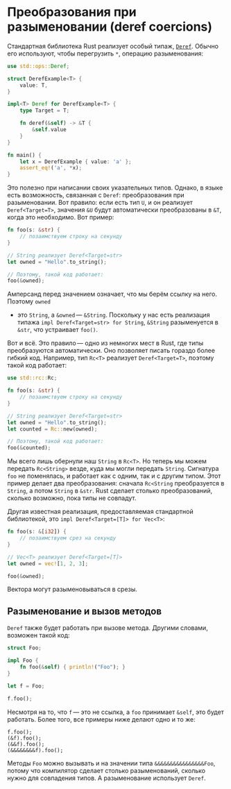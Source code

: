 # Преобразования при разыменовании (deref coercions)

Стандартная библиотека Rust реализует особый типаж, [`Deref`][deref]. Обычно его
используют, чтобы перегрузить `*`, операцию разыменования:

```rust
use std::ops::Deref;

struct DerefExample<T> {
    value: T,
}

impl<T> Deref for DerefExample<T> {
    type Target = T;

    fn deref(&self) -> &T {
        &self.value
    }
}

fn main() {
    let x = DerefExample { value: 'a' };
    assert_eq!('a', *x);
}
```

[deref]: http://doc.rust-lang.org/std/ops/trait.Deref.html

Это полезно при написании своих указательных типов. Однако, в языке есть
возможность, связанная с `Deref`: преобразования при разыменовании. Вот правило:
если есть тип `U`, и он реализует `Deref<Target=T>`, значения `&U` будут
автоматически преобразованы в `&T`, когда это необходимо. Вот пример:

```rust
fn foo(s: &str) {
    // позаимствуем строку на секунду
}

// String реализует Deref<Target=str>
let owned = "Hello".to_string();

// Поэтому, такой код работает:
foo(&owned);
```

Амперсанд перед значением означает, что мы берём ссылку на него. Поэтому `owned`
- это `String`, а `&owned` — `&String`. Поскольку у нас есть реализация типажа
`impl Deref<Target=str> for String`, `&String` разыменуется в `&str`, что
устраивает `foo()`.

Вот и всё. Это правило — одно из немногих мест в Rust, где типы преобразуются
автоматически. Оно позволяет писать гораздо более гибкий код. Например, тип
`Rc<T>` реализует `Deref<Target=T>`, поэтому такой код работает:

```rust
use std::rc::Rc;

fn foo(s: &str) {
    // позаимствуем строку на секунду
}

// String реализует Deref<Target=str>
let owned = "Hello".to_string();
let counted = Rc::new(owned);

// Поэтому, такой код работает:
foo(&counted);
```

Мы всего лишь обернули наш `String` в `Rc<T>`. Но теперь мы можем передать
`Rc<String>` везде, куда мы могли передать `String`. Сигнатура `foo` не
поменялась, и работает как с одним, так и с другим типом. Этот пример делает два
преобразования: сначала `Rc<String` преобразуется в `String`, а потом `String` в
`&str`. Rust сделает столько преобразований, сколько возможно, пока типы не
совпадут.

Другая известная реализация, предоставляемая стандартной библиотекой, это
`impl Deref<Target=[T]> for Vec<T>`:

```rust
fn foo(s: &[i32]) {
    // позаимствуем срез на секунду
}

// Vec<T> реализует Deref<Target=[T]>
let owned = vec![1, 2, 3];

foo(&owned);
```

Вектора могут разыменовываться в срезы.

## Разыменование и вызов методов

`Deref` также будет работать при вызове метода. Другими словами, возможен такой
код:

```rust
struct Foo;

impl Foo {
    fn foo(&self) { println!("Foo"); }
}

let f = Foo;

f.foo();
```

Несмотря на то, что `f` — это не ссылка, а `foo` принимает `&self`, это будет
работать. Более того, все примеры ниже делают одно и то же:

```rust,ignore
f.foo();
(&f).foo();
(&&f).foo();
(&&&&&&&&f).foo();
```

Методы `Foo` можно вызывать и на значении типа `&&&&&&&&&&&&&&&&Foo`, потому что
компилятор сделает столько разыменований, сколько нужно для совпадения типов.
А разыменование использует `Deref`.
